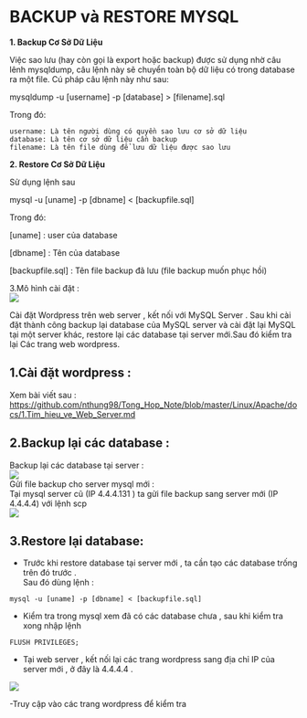 # BACKUP và RESTORE MYSQL  
**1. Backup Cơ Sở Dữ Liệu**

Việc sao lưu (hay còn gọi là export hoặc backup) được sử dụng nhờ câu lênh mysqldump, câu lệnh này sẽ chuyển toàn bộ dữ liệu có trong database ra một file. Cú pháp câu lệnh này như sau:

mysqldump -u [username] -p [database] > [filename].sql

Trong đó:

    username: Là tên người dùng có quyền sao lưu cơ sở dữ liệu
    database: Là tên cơ sở dữ liệu cần backup
    filename: Là tên file dùng để lưu dữ liệu được sao lưu
    
**2. Restore Cơ Sở Dữ Liệu**

Sử dụng lệnh sau

mysql -u [uname] -p [dbname] < [backupfile.sql]

Trong đó:

[uname] : user của database

[dbname] : Tên của database

[backupfile.sql] : Tên file backup đã lưu (file backup muốn phục hồi)  

3.Mô hình cài đặt :  
<img src="https://i.imgur.com/uNBAiFv.jpg">  

Cài đặt Wordpress trên web server , kết nối với MySQL Server . Sau khi cài đặt thành công backup lại database của MySQL server và cài đặt lại MySQL tại một server khác, restore lại các database tại server mới.Sau đó kiểm tra lại Các trang web wordpress.    

## **1.Cài đặt wordpress :** 
  Xem bài viết sau : https://github.com/nthung98/Tong_Hop_Note/blob/master/Linux/Apache/docs/1.Tim_hieu_ve_Web_Server.md  
## **2.Backup lại các database :**  
Backup lại các database tại server :   
<img src="https://i.imgur.com/em1dZDH.png">  
Gửi file backup cho server mysql mới :  
Tại mysql server cũ (IP 4.4.4.131 ) ta gửi file backup sang server mới (IP 4.4.4.4) với lệnh scp  
<img src="https://i.imgur.com/ITS7Ei3.png">  


## **3.Restore lại database:**  
- Trước khi restore database tại server mới , ta cần tạo các database trống trên đó trước .  
Sau đó dùng lệnh :  
```
mysql -u [uname] -p [dbname] < [backupfile.sql]
```

- Kiểm tra trong mysql xem đã có các database chưa , sau khi kiểm tra xong nhập lệnh  
```
FLUSH PRIVILEGES;
```  

- Tại web server , kết nối lại các trang wordpress sang địa chỉ IP của server mới , ở đây là 4.4.4.4 .  
<img src = "https://i.imgur.com/vw8wBKF.png" >


-Truy cập vào các trang wordpress để kiểm tra








